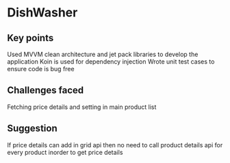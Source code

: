 # DishWasher

## Key points
Used MVVM clean architecture and jet pack libraries to develop the application
Koin is used for dependency injection
Wrote unit test cases to ensure code is bug free
## Challenges faced
Fetching price details and setting in main product list
## Suggestion
If price details can add in grid api then no need to call product details api for every product inorder to get
price details